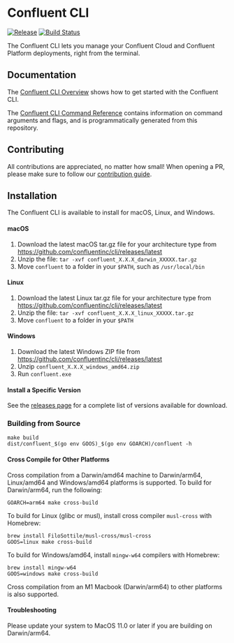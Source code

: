# Confluent CLI

[![Release](https://img.shields.io/github/v/release/confluentinc/cli)](https://github.com/confluentinc/cli/releases/latest)
[![Build Status](https://confluent-cli.semaphoreci.com/badges/cli/branches/main.svg?style=shields&key=d7163855-c2f5-40b9-a5d7-ff9e3e2214fe)](https://confluent-cli.semaphoreci.com/projects/cli)

The Confluent CLI lets you manage your Confluent Cloud and Confluent Platform deployments, right from the terminal.

## Documentation

The [Confluent CLI Overview](https://docs.confluent.io/confluent-cli/current/overview.html) shows how to get started with the Confluent CLI.

The [Confluent CLI Command Reference](https://docs.confluent.io/confluent-cli/current/command-reference/index.html)
contains information on command arguments and flags, and is programmatically generated from this repository.

## Contributing

All contributions are appreciated, no matter how small!
When opening a PR, please make sure to follow our [contribution guide](CONTRIBUTING.md).

## Installation

The Confluent CLI is available to install for macOS, Linux, and Windows.

#### macOS

1. Download the latest macOS tar.gz file for your architecture type from https://github.com/confluentinc/cli/releases/latest
2. Unzip the file: `tar -xvf confluent_X.X.X_darwin_XXXXX.tar.gz`
3. Move `confluent` to a folder in your `$PATH`, such as `/usr/local/bin`

#### Linux

1. Download the latest Linux tar.gz file for your architecture type from https://github.com/confluentinc/cli/releases/latest
2. Unzip the file: `tar -xvf confluent_X.X.X_linux_XXXXX.tar.gz`
3. Move `confluent` to a folder in your `$PATH`

#### Windows

1. Download the latest Windows ZIP file from https://github.com/confluentinc/cli/releases/latest
2. Unzip `confluent_X.X.X_windows_amd64.zip`
3. Run `confluent.exe`

#### Install a Specific Version

See the [releases page](https://github.com/confluentinc/cli/releases) for a complete list of versions available for download.

### Building from Source

    make build
    dist/confluent_$(go env GOOS)_$(go env GOARCH)/confluent -h

#### Cross Compile for Other Platforms

Cross compilation from a Darwin/amd64 machine to Darwin/arm64, Linux/amd64 and Windows/amd64 platforms is supported.
To build for Darwin/arm64, run the following:

    GOARCH=arm64 make cross-build

To build for Linux (glibc or musl), install cross compiler `musl-cross` with Homebrew:

    brew install FiloSottile/musl-cross/musl-cross
    GOOS=linux make cross-build

To build for Windows/amd64, install `mingw-w64` compilers with Homebrew:

    brew install mingw-w64
    GOOS=windows make cross-build

Cross compilation from an M1 Macbook (Darwin/arm64) to other platforms is also supported.

#### Troubleshooting

Please update your system to MacOS 11.0 or later if you are building on Darwin/arm64.
